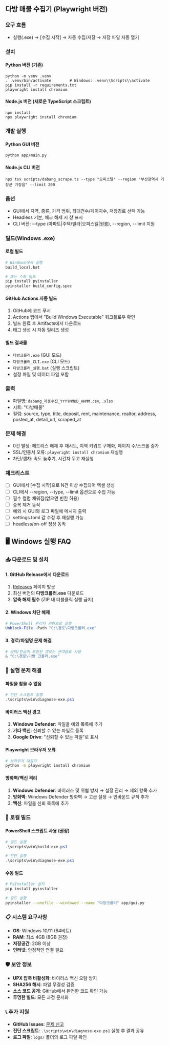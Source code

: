 ## 다방 매물 수집기 (Playwright 버전)

### 요구 흐름
- 실행(.exe) → [수집 시작] → 자동 수집/저장 → 저장 파일 자동 열기

### 설치

#### Python 버전 (기존)
```
python -m venv .venv
. .venv/bin/activate        # Windows: .venv\\Scripts\\activate
pip install -r requirements.txt
playwright install chromium
```

#### Node.js 버전 (새로운 TypeScript 스크립트)
```
npm install
npx playwright install chromium
```

### 개발 실행

#### Python GUI 버전
```
python app/main.py
```

#### Node.js CLI 버전
```
npx tsx scripts/dabang_scrape.ts --type "오피스텔" --region "부산광역시 기장군 기장읍" --limit 200
```

### 옵션
- GUI에서 지역, 종류, 가격 범위, 최대건수/페이지수, 저장경로 선택 가능
- Headless 기본, 체크 해제 시 창 표시
- CLI 버전: --type (아파트|주택/빌라|오피스텔|원룸), --region, --limit 지원

### 빌드(Windows .exe)

#### 로컬 빌드
```bash
# Windows에서 실행
build_local.bat

# 또는 수동 빌드
pip install pyinstaller
pyinstaller build_config.spec
```

#### GitHub Actions 자동 빌드
1. GitHub에 코드 푸시
2. Actions 탭에서 "Build Windows Executable" 워크플로우 확인
3. 빌드 완료 후 Artifacts에서 다운로드
4. 태그 생성 시 자동 릴리즈 생성

#### 빌드 결과물
- `다방크롤러.exe` (GUI 모드)
- `다방크롤러_CLI.exe` (CLI 모드)
- `다방크롤러_실행.bat` (실행 스크립트)
- 설정 파일 및 데이터 파일 포함

### 출력
- 파일명: `dabang_자동수집_YYYYMMDD_HHMM.csv`, `.xlsx`
- 시트: "다방매물"
- 컬럼: source, type, title, deposit, rent, maintenance, realtor, address, posted_at, detail_url, scraped_at

### 문제 해결
- 0건 발생: 헤드리스 해제 후 재시도, 지역 키워드 구체화, 페이지 수/스크롤 증가
- SSL/인증서 오류: `playwright install chromium` 재실행
- 차단/캡차: 속도 늦추기, 시간차 두고 재실행

### 체크리스트
- [ ] GUI에서 [수집 시작]으로 N건 이상 수집되어 엑셀 생성
- [ ] CLI에서 --region, --type, --limit 옵션으로 수집 가능
- [ ] 필수 컬럼 채워짐(없으면 빈칸 허용)
- [ ] 중복 제거 동작
- [ ] 예외 시 GUI와 로그 파일에 메시지 출력
- [ ] settings.toml 값 수정 후 재실행 가능
- [ ] headless/on-off 정상 동작

## 🖥️ Windows 실행 FAQ

### 📥 다운로드 및 설치

#### 1. GitHub Release에서 다운로드
1. [Releases](https://github.com/hsm-9946/dabang-crawler/releases) 페이지 방문
2. 최신 버전의 **다방크롤러.exe** 다운로드
3. **압축 해제 필수** (ZIP 내 더블클릭 실행 금지)

#### 2. Windows 차단 해제
```powershell
# PowerShell 관리자 권한으로 실행
Unblock-File -Path "C:\경로\다방크롤러.exe"
```

#### 3. 경로/파일명 문제 해결
```powershell
# 공백/한글이 포함된 경로는 큰따옴표 사용
& "C:\경로\다방 크롤러.exe"
```

### 🚨 실행 문제 해결

#### 파일을 찾을 수 없음
```powershell
# 진단 스크립트 실행
.\scripts\win\diagnose-exe.ps1
```

#### 바이러스 백신 경고
1. **Windows Defender**: 파일을 예외 목록에 추가
2. **기타 백신**: 신뢰할 수 있는 파일로 등록
3. **Google Drive**: "신뢰할 수 있는 파일"로 표시

#### Playwright 브라우저 오류
```bash
# 브라우저 재설치
python -m playwright install chromium
```

#### 방화벽/백신 격리
1. **Windows Defender**: 바이러스 및 위협 방지 → 설정 관리 → 제외 항목 추가
2. **방화벽**: Windows Defender 방화벽 → 고급 설정 → 인바운드 규칙 추가
3. **백신**: 파일을 신뢰 목록에 추가

### 🔧 로컬 빌드

#### PowerShell 스크립트 사용 (권장)
```powershell
# 빌드 실행
.\scripts\win\build-exe.ps1

# 진단 실행
.\scripts\win\diagnose-exe.ps1
```

#### 수동 빌드
```bash
# PyInstaller 설치
pip install pyinstaller

# 빌드 실행
pyinstaller --onefile --windowed --name "다방크롤러" app/gui.py
```

### 📋 시스템 요구사항
- **OS**: Windows 10/11 (64비트)
- **RAM**: 최소 4GB (8GB 권장)
- **저장공간**: 2GB 이상
- **인터넷**: 안정적인 연결 필요

### 🛡️ 보안 정보
- **UPX 압축 비활성화**: 바이러스 백신 오탐 방지
- **SHA256 해시**: 파일 무결성 검증
- **소스 코드 공개**: GitHub에서 완전한 코드 확인 가능
- **투명한 빌드**: 모든 과정 문서화

### 📞 추가 지원
- **GitHub Issues**: [문제 신고](https://github.com/hsm-9946/dabang-crawler/issues)
- **진단 스크립트**: `.\scripts\win\diagnose-exe.ps1` 실행 후 결과 공유
- **로그 파일**: `logs/` 폴더의 로그 파일 확인



